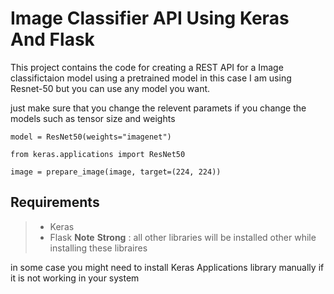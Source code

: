 # Image Classifier API Using Keras And Flask

This project contains the code for creating a REST API for a Image classifictaion model using a pretrained model in this case I am using Resnet-50 but you can use any model you want.

just make sure that you change the relevent paramets if you change the models such as tensor size and weights 

`model = ResNet50(weights="imagenet")`

`from keras.applications import ResNet50`

`image = prepare_image(image, target=(224, 224))`

## Requirements 
> * Keras
> * Flask
**Note** __Strong__ : all other libraries will be installed other while installing these libraires

in some case you might need to install Keras Applications library manually if it is not working in your system